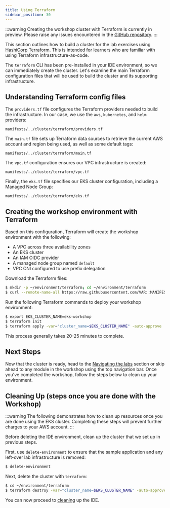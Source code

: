 ```yaml
---
title: Using Terraform
sidebar_position: 30
---
```


:::warning
Creating the workshop cluster with Terraform is currently in preview. Please raise any issues encountered in the [GitHub repository](https://github.com/aws-samples/eks-workshop-v2/issues).
:::

This section outlines how to build a cluster for the lab exercises using [HashiCorp Terraform](https://developer.hashicorp.com/terraform). This is intended for learners who are familiar with using Terraform infrastructure-as-code.

The `terraform` CLI has been pre-installed in your IDE environment, so we can immediately create the cluster. Let's examine the main Terraform configuration files that will be used to build the cluster and its supporting infrastructure.

## Understanding Terraform config files

The `providers.tf` file configures the Terraform providers needed to build the infrastructure. In our case, we use the `aws`, `kubernetes`, and `helm` providers:

```file hidePath=true
manifests/../cluster/terraform/providers.tf
```

The `main.tf` file sets up Terraform data sources to retrieve the current AWS account and region being used, as well as some default tags:

```file hidePath=true
manifests/../cluster/terraform/main.tf
```

The `vpc.tf` configuration ensures our VPC infrastructure is created:

```file hidePath=true
manifests/../cluster/terraform/vpc.tf
```

Finally, the `eks.tf` file specifies our EKS cluster configuration, including a Managed Node Group:

```file hidePath=true
manifests/../cluster/terraform/eks.tf
```

## Creating the workshop environment with Terraform

Based on this configuration, Terraform will create the workshop environment with the following:

- A VPC across three availability zones
- An EKS cluster
- An IAM OIDC provider
- A managed node group named `default`
- VPC CNI configured to use prefix delegation

Download the Terraform files:

```bash
$ mkdir -p ~/environment/terraform; cd ~/environment/terraform
$ curl --remote-name-all https://raw.githubusercontent.com/VAR::MANIFESTS_OWNER/VAR::MANIFESTS_REPOSITORY/VAR::MANIFESTS_REF/cluster/terraform/{main.tf,variables.tf,providers.tf,vpc.tf,eks.tf}
```

Run the following Terraform commands to deploy your workshop environment:

```bash
$ export EKS_CLUSTER_NAME=eks-workshop
$ terraform init
$ terraform apply -var="cluster_name=$EKS_CLUSTER_NAME" -auto-approve
```

This process generally takes 20-25 minutes to complete.

## Next Steps

Now that the cluster is ready, head to the [Navigating the labs](/docs/introduction/navigating-labs) section or skip ahead to any module in the workshop using the top navigation bar. Once you've completed the workshop, follow the steps below to clean up your environment.

## Cleaning Up (steps once you are done with the Workshop)

:::warning
The following demonstrates how to clean up resources once you are done using the EKS cluster. Completing these steps will prevent further charges to your AWS account.
:::

Before deleting the IDE environment, clean up the cluster that we set up in previous steps.

First, use `delete-environment` to ensure that the sample application and any left-over lab infrastructure is removed:

```bash
$ delete-environment
```

Next, delete the cluster with `terraform`:

```bash
$ cd ~/environment/terraform
$ terraform destroy -var="cluster_name=$EKS_CLUSTER_NAME" -auto-approve
```

You can now proceed to [cleaning](./cleanup.md) up the IDE.
